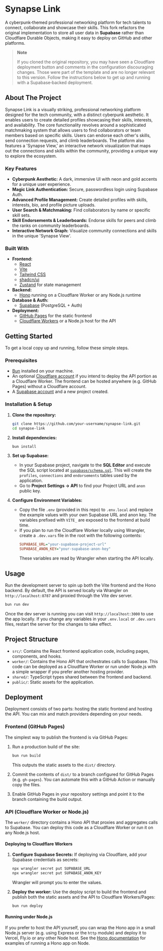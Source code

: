# Synapse Link

A cyberpunk‑themed professional networking platform for tech talents to connect,
collaborate and showcase their skills.  This fork refactors the original
implementation to store all user data in **Supabase** rather than Cloudflare
Durable Objects, making it easy to deploy on GitHub and other platforms.

> **Note**
>
> If you cloned the original repository, you may have seen a Cloudflare
> deployment button and comments in the configuration discouraging changes.
> Those were part of the template and are no longer relevant to this
> version.  Follow the instructions below to get up and running with a
> Supabase‑backed deployment.

## About The Project

Synapse Link is a visually striking, professional networking platform designed for the tech community, with a distinct cyberpunk aesthetic. It enables users to create detailed profiles showcasing their skills, interests, and availability. The core functionality revolves around a sophisticated matchmaking system that allows users to find collaborators or team members based on specific skills. Users can endorse each other's skills, send connection requests, and climb leaderboards. The platform also features a 'Synapse View,' an interactive network visualization that maps out the connections and skills within the community, providing a unique way to explore the ecosystem.

### Key Features

*   **Cyberpunk Aesthetic:** A dark, immersive UI with neon and gold accents for a unique user experience.
*   **Magic Link Authentication:** Secure, passwordless login using Supabase Auth.
*   **Advanced Profile Management:** Create detailed profiles with skills, interests, bio, and profile picture uploads.
*   **User Search & Matchmaking:** Find collaborators by name or specific skill sets.
*   **Skill Endorsements & Leaderboards:** Endorse skills for peers and climb the ranks on community leaderboards.
*   **Interactive Network Graph:** Visualize community connections and skills in the unique 'Synapse View'.

### Built With

*   **Frontend:**
    *   [React](https://reactjs.org/)
    *   [Vite](https://vitejs.dev/)
    *   [Tailwind CSS](https://tailwindcss.com/)
    *   [shadcn/ui](https://ui.shadcn.com/)
    *   [Zustand](https://github.com/pmndrs/zustand) for state management
*   **Backend:**
    *   [Hono](https://hono.dev/) running on a Cloudflare Worker or any Node.js runtime
*   **Database & Auth:**
    *   [Supabase](https://supabase.io/) (PostgreSQL + Auth)
*   **Deployment:**
    *   [GitHub Pages](https://pages.github.com/) for the static frontend
    *   [Cloudflare Workers](https://workers.cloudflare.com/) or a Node.js host for the API

## Getting Started

To get a local copy up and running, follow these simple steps.

### Prerequisites

*   [Bun](https://bun.sh/) installed on your machine.
*   An optional [Cloudflare account](https://dash.cloudflare.com/sign-up) if
    you intend to deploy the API portion as a Cloudflare Worker.  The
    frontend can be hosted anywhere (e.g. GitHub Pages) without a
    Cloudflare account.
*   A [Supabase account](https://supabase.com/dashboard) and a new project created.

### Installation & Setup

1.  **Clone the repository:**
    ```sh
    git clone https://github.com/your-username/synapse-link.git
    cd synapse-link
    ```

2.  **Install dependencies:**
    ```sh
    bun install
    ```

3.  **Set up Supabase:**
    *   In your Supabase project, navigate to the **SQL Editor** and execute the
        SQL script located at [`supabase/schema.sql`](./supabase/schema.sql).
        This will create the `profiles`, `connections` and `endorsements`
        tables used by the application.
    *   Go to **Project Settings → API** to find your Project URL and
        `anon` public key.

4.  **Configure Environment Variables:**
    *   Copy the file `.env` (provided in this repo) to `.env.local` and
        replace the example values with your own Supabase URL and anon key.  The
        variables prefixed with `VITE_` are exposed to the frontend at build
        time.
    *   If you plan to run the Cloudflare Worker locally using Wrangler,
        create a `.dev.vars` file in the root with the following contents:
        ```ini
        SUPABASE_URL="your-supabase-project-url"
        SUPABASE_ANON_KEY="your-supabase-anon-key"
        ```
        These variables are read by Wrangler when starting the API locally.

## Usage

Run the development server to spin up both the Vite frontend and the Hono
backend.  By default, the API is served locally via Wrangler on
`http://localhost:8787` and proxied through the Vite dev server.

```sh
bun run dev
```

Once the dev server is running you can visit `http://localhost:3000` to use
the app locally.  If you change any variables in your `.env.local` or
`.dev.vars` files, restart the server for the changes to take effect.

## Project Structure

*   `src/`: Contains the React frontend application code, including pages, components, and hooks.
*   `worker/`: Contains the Hono API that orchestrates calls to Supabase.
    This code can be deployed as a Cloudflare Worker or run under Node.js
    with a simple wrapper if you prefer another hosting provider.
*   `shared/`: TypeScript types shared between the frontend and backend.
*   `public/`: Static assets for the application.

## Deployment

Deployment consists of two parts: hosting the static frontend and hosting the API.  You can mix and match providers depending on your needs.

### Frontend (GitHub Pages)

The simplest way to publish the frontend is via GitHub Pages:

1.  Run a production build of the site:
    ```sh
    bun run build
    ```
    This outputs the static assets to the `dist/` directory.

2.  Commit the contents of `dist/` to a branch configured for GitHub Pages (e.g. `gh-pages`).  You can automate this with a GitHub Action or manually copy the files.

3.  Enable GitHub Pages in your repository settings and point it to the branch containing the build output.

### API (Cloudflare Worker or Node.js)

The `worker/` directory contains a Hono API that proxies and aggregates calls to Supabase.  You can deploy this code as a Cloudflare Worker or run it on any Node.js host.

#### Deploying to Cloudflare Workers

1.  **Configure Supabase Secrets:**
    If deploying via Cloudflare, add your Supabase credentials as secrets:
    ```sh
    npx wrangler secret put SUPABASE_URL
    npx wrangler secret put SUPABASE_ANON_KEY
    ```
    Wrangler will prompt you to enter the values.

2.  **Deploy the worker:**
    Use the deploy script to build the frontend and publish both the static
    assets and the API to Cloudflare Workers/Pages:
    ```sh
    bun run deploy
    ```

#### Running under Node.js

If you prefer to host the API yourself, you can wrap the Hono app in a small
Node.js server (e.g. using Express or the `http` module) and deploy it to
Vercel, Fly.io or any other Node host.  See the [Hono documentation](https://hono.dev/) for examples of running a Hono app on Node.